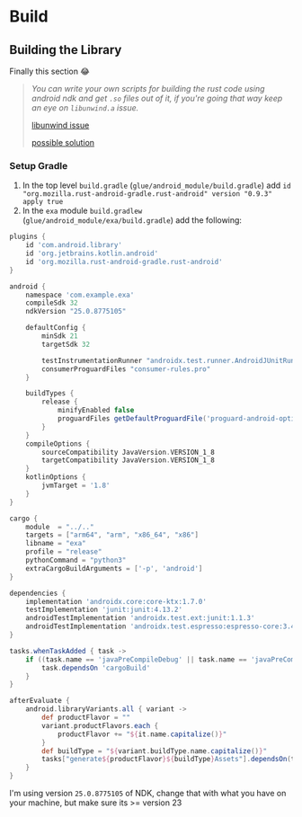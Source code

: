 # Build

## Building the Library

Finally this section 😂

> _You can write your own scripts for building the rust code using android ndk and
> get `.so` files out of it, if you're going that way keep an eye on `libunwind.a`
> issue._
>
> [libunwind issue][1]
>
> [possible solution][2]

### Setup Gradle

1. In the top level `build.gradle` (`glue/android_module/build.gradle`) add
   `id "org.mozilla.rust-android-gradle.rust-android" version "0.9.3" apply true`
2. In the `exa` module `build.gradlew` (`glue/android_module/exa/build.gradle`)
   add the following:

```gradle {hl_lines=[4,10, "35-66"],linenostart=1}
plugins {
    id 'com.android.library'
    id 'org.jetbrains.kotlin.android'
    id 'org.mozilla.rust-android-gradle.rust-android'
}

android {
    namespace 'com.example.exa'
    compileSdk 32
    ndkVersion "25.0.8775105"

    defaultConfig {
        minSdk 21
        targetSdk 32

        testInstrumentationRunner "androidx.test.runner.AndroidJUnitRunner"
        consumerProguardFiles "consumer-rules.pro"
    }

    buildTypes {
        release {
            minifyEnabled false
            proguardFiles getDefaultProguardFile('proguard-android-optimize.txt'), 'proguard-rules.pro'
        }
    }
    compileOptions {
        sourceCompatibility JavaVersion.VERSION_1_8
        targetCompatibility JavaVersion.VERSION_1_8
    }
    kotlinOptions {
        jvmTarget = '1.8'
    }
}

cargo {
    module  = "../.."
    targets = ["arm64", "arm", "x86_64", "x86"]
    libname = "exa"
    profile = "release"
    pythonCommand = "python3"
    extraCargoBuildArguments = ['-p', 'android']
}

dependencies {
    implementation 'androidx.core:core-ktx:1.7.0'
    testImplementation 'junit:junit:4.13.2'
    androidTestImplementation 'androidx.test.ext:junit:1.1.3'
    androidTestImplementation 'androidx.test.espresso:espresso-core:3.4.0'
}

tasks.whenTaskAdded { task ->
    if ((task.name == 'javaPreCompileDebug' || task.name == 'javaPreCompileRelease')) {
        task.dependsOn 'cargoBuild'
    }
}

afterEvaluate {
    android.libraryVariants.all { variant ->
        def productFlavor = ""
        variant.productFlavors.each {
            productFlavor += "${it.name.capitalize()}"
        }
        def buildType = "${variant.buildType.name.capitalize()}"
        tasks["generate${productFlavor}${buildType}Assets"].dependsOn(tasks["cargoBuild"])
    }
}
```

I'm using version `25.0.8775105` of NDK, change that with what you have on your
machine, but make sure its >= version 23

[1]: https://github.com/rust-lang/rust/issues/103673
[2]: https://stackoverflow.com/questions/68873570/how-do-i-fix-ld-error-unable-to-find-library-lgcc-when-cross-compiling-rust
